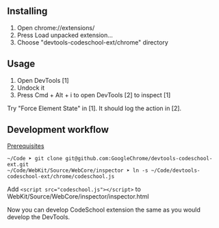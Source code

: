 ## Installing

1. Open chrome://extensions/
2. Press Load unpacked extension...
3. Choose "devtools-codeschool-ext/chrome" directory

## Usage

1. Open DevTools [1]
2. Undock it
3. Press Cmd + Alt + i to open DevTools [2] to inspect [1]

Try "Force Element State" in [1]. It should log the action in [2].

## Development workflow

[Prerequisites](https://groups.google.com/d/msg/google-chrome-developer-tools/L1nemsmtnJI/ndP4cYkTy-sJ)

```
~/Code ➤ git clone git@github.com:GoogleChrome/devtools-codeschool-ext.git
~/Code/WebKit/Source/WebCore/inspector ➤ ln -s ~/Code/devtools-codeschool-ext/chrome/codeschool.js
```

Add `<script src="codeschool.js"></script>` to WebKit/Source/WebCore/inspector/inspector.html

Now you can develop CodeSchool extension the same as you would develop the DevTools.

